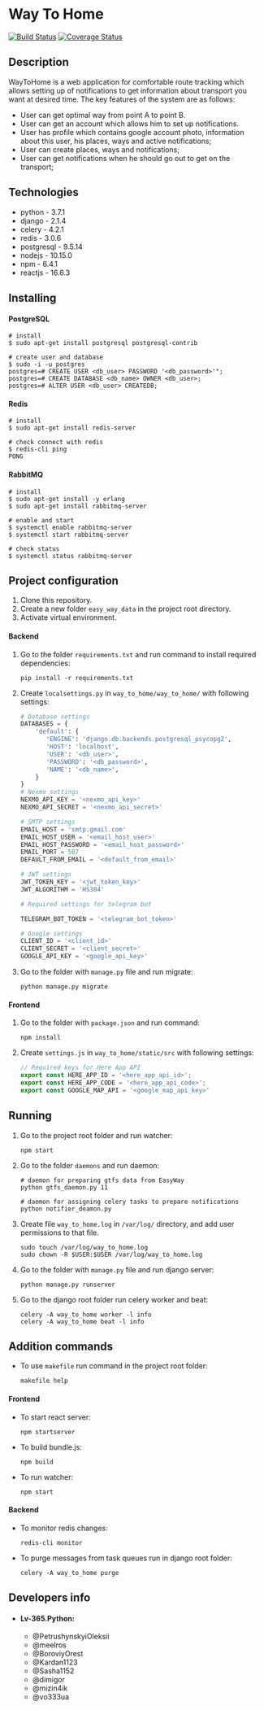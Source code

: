 # Way To Home
[![Build Status](https://travis-ci.org/Lv-365python/wayToHome.svg?branch=develop)](https://travis-ci.org/Lv-365python/wayToHome)
[![Coverage Status](https://coveralls.io/repos/github/Lv-365python/wayToHome/badge.svg?branch=develop)](https://coveralls.io/github/Lv-365python/wayToHome?branch=develop)

## Description
WayToHome is a web application for comfortable route tracking which allows setting up of
notifications to get information about transport you want at desired time. The key features
of the system are as follows:
- User can get optimal way from point A to point B.
- User can get an account which allows him to set up notifications.
- User has profile which contains google account photo, information about this user,
his places, ways and active notifications;
- User can create places, ways and notifications;
- User can get notifications when he should go out to get on the transport;
## Technologies
- python - 3.7.1
- django - 2.1.4
- celery - 4.2.1
- redis - 3.0.6
- postgresql - 9.5.14
- nodejs - 10.15.0
- npm - 6.4.1
- reactjs - 16.6.3

## Installing
#### PostgreSQL
```
# install
$ sudo apt-get install postgresql postgresql-contrib

# create user and database
$ sudo -i -u postgres
postgres=# CREATE USER <db_user> PASSWORD '<db_password>'";
postgres=# CREATE DATABASE <db_name> OWNER <db_user>;
postgres=# ALTER USER <db_user> CREATEDB;
```
#### Redis
```
# install
$ sudo apt-get install redis-server

# check connect with redis
$ redis-cli ping
PONG
```
#### RabbitMQ
```
# install
$ sudo apt-get install -y erlang
$ sudo apt-get install rabbitmq-server

# enable and start
$ systemctl enable rabbitmq-server
$ systemctl start rabbitmq-server

# check status
$ systemctl status rabbitmq-server
```
## Project configuration
1. Clone this repository.
2. Create a new folder `easy_way_data` in the project root directory.
3. Activate virtual environment.
#### Backend
1. Go to the folder `requirements.txt` and run command to install required dependencies:
    ```
    pip install -r requirements.txt
    ```
2. Create `localsettings.py` in `way_to_home/way_to_home/` with following settings:
    ```python
    # Database settings
    DATABASES = {
        'default': {
           'ENGINE': 'django.db.backends.postgresql_psycopg2',
           'HOST': 'localhost',
           'USER': '<db_user>',
           'PASSWORD': '<db_password>',
           'NAME': '<db_name>',
        }
    }
    # Nexmo settings
    NEXMO_API_KEY = '<nexmo_api_key>'
    NEXMO_API_SECRET = '<nexmo_api_secret>'
    
    # SMTP settings
    EMAIL_HOST = 'smtp.gmail.com'
    EMAIL_HOST_USER = '<email_host_user>'
    EMAIL_HOST_PASSWORD = '<email_host_password>'
    EMAIL_PORT = 587
    DEFAULT_FROM_EMAIL = '<default_from_email>'
    
    # JWT settings
    JWT_TOKEN_KEY = '<jwt_token_key>'
    JWT_ALGORITHM = 'HS384'
    
    # Required settings for telegram bot

    TELEGRAM_BOT_TOKEN = '<telegram_bot_token>'
 
    # Google settings
    CLIENT_ID = '<client_id>'
    CLIENT_SECRET = '<client_secret>'
    GOOGLE_API_KEY = '<google_api_key>'
    ```
3. Go to the folder with `manage.py` file and run migrate: 
    ```
    python manage.py migrate
    ```

#### Frontend
1. Go to the folder with `package.json` and run command:
    ```
    npm install
    ```
2. Create `settings.js` in `way_to_home/static/src` with following settings:
    ```js
    // Required keys for Here App API
    export const HERE_APP_ID = '<here_app_api_id>';
    export const HERE_APP_CODE = '<here_app_api_code>';
    export const GOOGLE_MAP_API = '<google_map_api_key>'
    ```
## Running
1. Go to the project root folder and run watcher: 
    ```
    npm start
    ```
2. Go to the folder `daemons` and run daemon:
    ```
    # daemon for preparing gtfs data from EasyWay
    python gtfs_daemon.py 11
    
    # daemon for assigning celery tasks to prepare notifications
    python notifier_deamon.py
    ```
    
3. Create file `way_to_home.log` in `/var/log/` directory, and add user permissions to that file.
    ```
    sudo touch /var/log/way_to_home.log
    sudo chown -R $USER:$USER /var/log/way_to_home.log
    ```
    
4. Go to the folder with `manage.py` file and run django server: 
    ```
    python manage.py runserver
    ```

5. Go to the django root folder run celery worker and beat: 
    ```
    celery -A way_to_home worker -l info
    celery -A way_to_home beat -l info
    ```
## Addition commands

- To use `makefile` run command in the project root folder:
	```
	makefile help
	```

#### Frontend
- To start react server:
    ```
    npm startserver
    ```
- To build bundle.js:
    ```
    npm build
    ```
- To run watcher:
    ```
    npm start
    ```
    
#### Backend
- To monitor redis changes:
    ```
    redis-cli monitor
    ```
- To purge messages from task queues run in django root folder:
    ```
    celery -A way_to_home purge
    ```


## Developers info
- #### Lv-365.Python:
    - @PetrushynskyiOleksii
    - @meelros
    - @BoroviyOrest
    - @Kardan1123
    - @Sasha1152
    - @dimigor
    - @mizin4ik
    - @vo333ua
